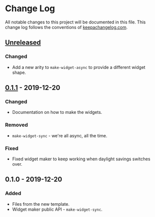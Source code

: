 # Change Log
All notable changes to this project will be documented in this file. This change log follows the conventions of [keepachangelog.com](http://keepachangelog.com/).

## [Unreleased]
### Changed
- Add a new arity to `make-widget-async` to provide a different widget shape.

## [0.1.1] - 2019-12-20
### Changed
- Documentation on how to make the widgets.

### Removed
- `make-widget-sync` - we're all async, all the time.

### Fixed
- Fixed widget maker to keep working when daylight savings switches over.

## 0.1.0 - 2019-12-20
### Added
- Files from the new template.
- Widget maker public API - `make-widget-sync`.

[Unreleased]: https://github.com/your-name/adventure/compare/0.1.1...HEAD
[0.1.1]: https://github.com/your-name/adventure/compare/0.1.0...0.1.1
